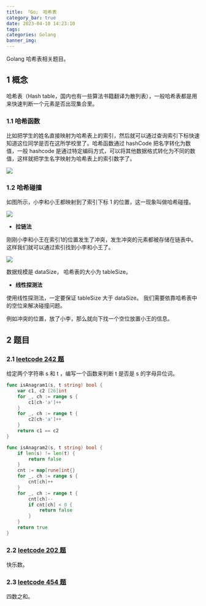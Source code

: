 ```yaml
---
title: 「Go」 哈希表
category_bar: true
date: 2023-04-10 14:23:10
tags:
categories: Golang
banner_img:
---
```


Golang 哈希表相关题目。

<!-- more -->

## 1 概念

哈希表（Hash table，国内也有一些算法书籍翻译为散列表），一般哈希表都是用来快速判断一个元素是否出现集合里。

### 1.1 哈希函数

比如把学生的姓名直接映射为哈希表上的索引，然后就可以通过查询索引下标快速知道这位同学是否在这所学校里了。哈希函数通过 hashCode 把名字转化为数值，一般 hashcode 是通过特定编码方式，可以将其他数据格式转化为不同的数值，这样就把学生名字映射为哈希表上的索引数字了。

![](1.png)

### 1.2 哈希碰撞

如图所示，小李和小王都映射到了索引下标 1 的位置，这一现象叫做哈希碰撞。

![](2.png)

* **拉链法**

刚刚小李和小王在索引1的位置发生了冲突，发生冲突的元素都被存储在链表中。 这样我们就可以通过索引找到小李和小王了。

![](3.png)

数据规模是 dataSize， 哈希表的大小为 tableSize。

* **线性探测法**

使用线性探测法，一定要保证 tableSize 大于 dataSize。 我们需要依靠哈希表中的空位来解决碰撞问题。

例如冲突的位置，放了小李，那么就向下找一个空位放置小王的信息。

## 2 题目

### 2.1 [leetcode 242 题](https://leetcode.cn/problems/valid-anagram/)

给定两个字符串 s 和 t ，编写一个函数来判断 t 是否是 s 的字母异位词。

```go
func isAnagram1(s, t string) bool {
    var c1, c2 [26]int
    for _, ch := range s {
        c1[ch-'a']++
    }
    for _, ch := range t {
        c2[ch-'a']++
    }
    return c1 == c2
}

func isAnagram2(s, t string) bool {
    if len(s) != len(t) {
        return false
    }
    cnt := map[rune]int{}
    for _, ch := range s {
        cnt[ch]++
    }
    for _, ch := range t {
        cnt[ch]--
        if cnt[ch] < 0 {
            return false
        }
    }
    return true
}
```

### 2.2 [leetcode 202 题](https://leetcode.cn/problems/happy-number/)

快乐数。

### 2.3 [leetcode 454 题](https://leetcode.cn/problems/4sum-ii/)

四数之和。